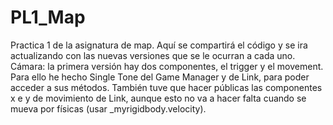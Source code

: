 # PL1_Map
Practica 1 de la asignatura de map. Aquí se compartirá el código y se ira actualizando con las nuevas versiones que se le ocurran a cada uno.
Cámara: la primera versión hay dos componentes, el trigger y el movement. Para ello he hecho Single Tone del Game Manager y de Link, para poder acceder a sus métodos. También tuve que hacer públicas las componentes x e y de movimiento de Link, aunque esto no va a hacer falta cuando se mueva por físicas (usar _myrigidbody.velocity). 
